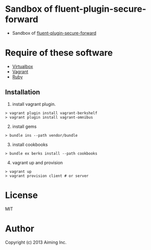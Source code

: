 # Sandbox of fluent-plugin-secure-forward

- Sandbox of [fluent-plugin-secure-forward](https://github.com/tagomoris/fluent-plugin-secure-forward)

# Require of these software

- [Virtualbox](https://www.virtualbox.org/)
- [Vagrant](http://www.vagrantup.com/) 
- [Ruby](https://www.ruby-lang.org/ja/)


Installation
------------

1. install vagrant plugin.

  ```
> vagrant plugin install vagrant-berkshelf
> vagrant plugin install vagrant-omnibus
```

2. install gems

  ```
> bundle ins --path vendor/bundle
```

3. install cookbooks

  ```
> bundle ex berks install --path cookbooks
```

4. vagrant up and provision

  ```
> vagrant up
> vagrant provision client # or server
```

# License

MIT

# Author

Copyright (c) 2013 Aiming Inc.
